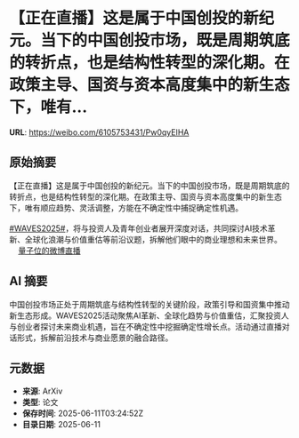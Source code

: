 # 【正在直播】这是属于中国创投的新纪元。当下的中国创投市场，既是周期筑底的转折点，也是结构性转型的深化期。在政策主导、国资与资本高度集中的新生态下，唯有...

**URL**: https://weibo.com/6105753431/Pw0qyEIHA

## 原始摘要

【正在直播】这是属于中国创投的新纪元。当下的中国创投市场，既是周期筑底的转折点，也是结构性转型的深化期。在政策主导、国资与资本高度集中的新生态下，唯有顺应趋势、灵活调整，方能在不确定性中捕捉确定性机遇。<br><br><a href="https://m.weibo.cn/search?containerid=231522type%3D1%26t%3D10%26q%3D%23WAVES2025%23&amp;extparam=%23WAVES2025%23" data-hide=""><span class="surl-text">#WAVES2025#</span></a>，将与投资人及青年创业者展开深度对话，共同探讨AI技术革新、全球化浪潮与价值重估等前沿议题，拆解他们眼中的商业理想和未来世界。  <a href="https://weibo.com/l/wblive/p/show/1022:2321325176274204360761" data-hide=""><span class="url-icon"><img style="width: 1rem;height: 1rem" src="https://h5.sinaimg.cn/upload/2015/09/25/3/timeline_card_small_video_default.png" referrerpolicy="no-referrer"></span><span class="surl-text">量子位的微博直播</span></a>

## AI 摘要

中国创投市场正处于周期筑底与结构性转型的关键阶段，政策引导和国资集中推动新生态形成。WAVES2025活动聚焦AI革新、全球化趋势与价值重估，汇聚投资人与创业者探讨未来商业机遇，旨在不确定性中挖掘确定性增长点。活动通过直播对话形式，拆解前沿技术与商业愿景的融合路径。

## 元数据

- **来源**: ArXiv
- **类型**: 论文
- **保存时间**: 2025-06-11T03:24:52Z
- **目录日期**: 2025-06-11
